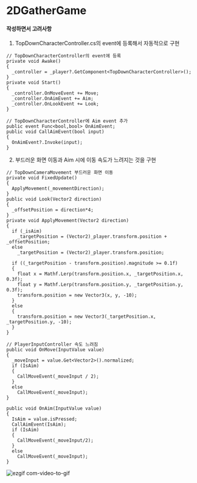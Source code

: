 # 2DGatherGame
#### 작성하면서 고려사항

1. TopDownCharacterController.cs의 event에 등록해서 자동적으로 구현
```
// TopDownCharacterController의 event에 등록
private void Awake()
{
  _controller = _player?.GetComponent<TopDownCharacterController>();
}
private void Start()
{
  _controller.OnMoveEvent += Move;
  _controller.OnAimEvent += Aim;
  _controller.OnLookEvent += Look;
}
```
```
// TopDownCharacterController에 Aim event 추가
public event Func<bool,bool> OnAimEvent;
public void CallAimEvent(bool input)
{
  OnAimEvent?.Invoke(input);
}
```
2. 부드러운 화면 이동과 Aim 시에 이동 속도가 느려지는 것을 구현
```
// TopDownCameraMovement 부드러운 화면 이동
private void FixedUpdate()
{
  ApplyMovement(_movementDirection);
}
public void Look(Vector2 direction)
{
  _offsetPosition = direction*4;
}
private void ApplyMovement(Vector2 direction)
{
  if (_isAim)
    _targetPosition = (Vector2)_player.transform.position + _offsetPosition;
  else
    _targetPosition = (Vector2)_player.transform.position;
  
  if ((_targetPosition - transform.position).magnitude >= 0.1f)
  {
    float x = Mathf.Lerp(transform.position.x, _targetPosition.x, 0.3f);
    float y = Mathf.Lerp(transform.position.y, _targetPosition.y, 0.3f);
    transform.position = new Vector3(x, y, -10);
  }
  else
  {
    transform.position = new Vector3(_targetPosition.x, _targetPosition.y, -10);
  }
}
```
```
// PlayerInputController 속도 느려짐
public void OnMove(InputValue value)
{
  _moveInput = value.Get<Vector2>().normalized;
  if (IsAim)
  {
    CallMoveEvent(_moveInput / 2);
  }
  else
    CallMoveEvent(_moveInput);
}

public void OnAim(InputValue value)
{
  IsAim = value.isPressed;
  CallAimEvent(IsAim);
  if (IsAim)
  {
    CallMoveEvent(_moveInput/2);
  }
  else
    CallMoveEvent(_moveInput);
}
```

![ezgif com-video-to-gif](https://github.com/Hwan007/2DGatherGame/assets/96556920/b74a2685-aad9-4847-8915-10f8119d8bda)
